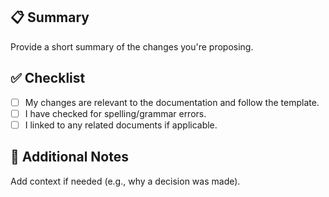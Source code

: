## 📋 Summary

Provide a short summary of the changes you're proposing.

## ✅ Checklist

- [ ] My changes are relevant to the documentation and follow the template.
- [ ] I have checked for spelling/grammar errors.
- [ ] I linked to any related documents if applicable.

## 🤔 Additional Notes

Add context if needed (e.g., why a decision was made).
